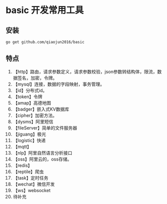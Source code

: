 # basic 开发常用工具
## 安装
`go get github.com/qiaojun2016/basic`  
## 特点
1. 【http】路由，请求参数定义，请求参数校验，json参数转结构体，限流，数据签名，加密，令牌。
2. 【mysql】连接，数据的字段映射，事务管理。
3. 【id】分布式id。
4. 【token】令牌
5. 【amap】高德地图
6. 【badger】嵌入式KV数据库
7. 【cipher】加密方法。
8. 【dysms】阿里短信
9. 【fileServer】简单的文件服务器
10. 【jiguang】极光
11. 【logistic】快递
12. 【mqtt】
13. 【nlp】阿里自然语言分析接口
14. 【oss】阿里云的，oss存储。
15. 【redis】
16. 【reptile】爬虫
17. 【task】定时任务
18. 【wechat】微信开发
19. 【ws】websocket
20. 待补充
